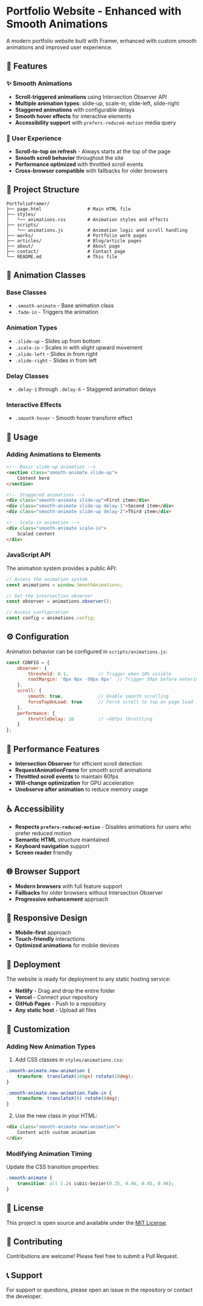 # Portfolio Website - Enhanced with Smooth Animations

A modern portfolio website built with Framer, enhanced with custom smooth animations and improved user experience.

## 🚀 Features

### ✨ Smooth Animations
- **Scroll-triggered animations** using Intersection Observer API
- **Multiple animation types**: slide-up, scale-in, slide-left, slide-right
- **Staggered animations** with configurable delays
- **Smooth hover effects** for interactive elements
- **Accessibility support** with `prefers-reduced-motion` media query

### 🎯 User Experience
- **Scroll-to-top on refresh** - Always starts at the top of the page
- **Smooth scroll behavior** throughout the site
- **Performance optimized** with throttled scroll events
- **Cross-browser compatible** with fallbacks for older browsers

## 📁 Project Structure

```
PortfolioFramer/
├── page.html                 # Main HTML file
├── styles/
│   └── animations.css        # Animation styles and effects
├── scripts/
│   └── animations.js         # Animation logic and scroll handling
├── works/                    # Portfolio work pages
├── articles/                 # Blog/article pages
├── about/                    # About page
├── contact/                  # Contact page
└── README.md                 # This file
```

## 🎨 Animation Classes

### Base Classes
- `.smooth-animate` - Base animation class
- `.fade-in` - Triggers the animation

### Animation Types
- `.slide-up` - Slides up from bottom
- `.scale-in` - Scales in with slight upward movement
- `.slide-left` - Slides in from right
- `.slide-right` - Slides in from left

### Delay Classes
- `.delay-1` through `.delay-6` - Staggered animation delays

### Interactive Effects
- `.smooth-hover` - Smooth hover transform effect

## 🔧 Usage

### Adding Animations to Elements

```html
<!-- Basic slide-up animation -->
<section class="smooth-animate slide-up">
    Content here
</section>

<!-- Staggered animations -->
<div class="smooth-animate slide-up">First item</div>
<div class="smooth-animate slide-up delay-1">Second item</div>
<div class="smooth-animate slide-up delay-2">Third item</div>

<!-- Scale-in animation -->
<div class="smooth-animate scale-in">
    Scaled content
</div>
```

### JavaScript API

The animation system provides a public API:

```javascript
// Access the animation system
const animations = window.SmoothAnimations;

// Get the intersection observer
const observer = animations.observer();

// Access configuration
const config = animations.config;
```

## ⚙️ Configuration

Animation behavior can be configured in `scripts/animations.js`:

```javascript
const CONFIG = {
    observer: {
        threshold: 0.1,           // Trigger when 10% visible
        rootMargin: '0px 0px -50px 0px'  // Trigger 50px before entering viewport
    },
    scroll: {
        smooth: true,             // Enable smooth scrolling
        forceTopOnLoad: true      // Force scroll to top on page load
    },
    performance: {
        throttleDelay: 16         // ~60fps throttling
    }
};
```

## 🎯 Performance Features

- **Intersection Observer** for efficient scroll detection
- **RequestAnimationFrame** for smooth scroll animations
- **Throttled scroll events** to maintain 60fps
- **Will-change optimization** for GPU acceleration
- **Unobserve after animation** to reduce memory usage

## ♿ Accessibility

- **Respects `prefers-reduced-motion`** - Disables animations for users who prefer reduced motion
- **Semantic HTML** structure maintained
- **Keyboard navigation** support
- **Screen reader** friendly

## 🌐 Browser Support

- **Modern browsers** with full feature support
- **Fallbacks** for older browsers without Intersection Observer
- **Progressive enhancement** approach

## 📱 Responsive Design

- **Mobile-first** approach
- **Touch-friendly** interactions
- **Optimized animations** for mobile devices

## 🚀 Deployment

The website is ready for deployment to any static hosting service:

- **Netlify** - Drag and drop the entire folder
- **Vercel** - Connect your repository
- **GitHub Pages** - Push to a repository
- **Any static host** - Upload all files

## 🔧 Customization

### Adding New Animation Types

1. Add CSS classes in `styles/animations.css`:

```css
.smooth-animate.new-animation {
    transform: translateX(100px) rotate(10deg);
}

.smooth-animate.new-animation.fade-in {
    transform: translateX(0) rotate(0deg);
}
```

2. Use the new class in your HTML:

```html
<div class="smooth-animate new-animation">
    Content with custom animation
</div>
```

### Modifying Animation Timing

Update the CSS transition properties:

```css
.smooth-animate {
    transition: all 1.2s cubic-bezier(0.25, 0.46, 0.45, 0.94);
}
```

## 📄 License

This project is open source and available under the [MIT License](LICENSE).

## 🤝 Contributing

Contributions are welcome! Please feel free to submit a Pull Request.

## 📞 Support

For support or questions, please open an issue in the repository or contact the developer.
